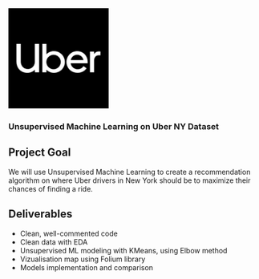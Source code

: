 <img src="https://github.com/shinanna/Uber_NY_Machine_Learning/blob/main/images/iOS%20App%20Icon.png" height="200">


### Unsupervised Machine Learning on Uber NY Dataset

## Project Goal
We will use Unsupervised Machine Learning to create a recommendation algorithm on where Uber drivers in New York should be to maximize their chances of finding a ride.


## Deliverables

- Clean, well-commented code
- Clean data with EDA
- Unsupervised ML modeling with KMeans, using Elbow method
- Vizualisation map using Folium library
- Models implementation and comparison
